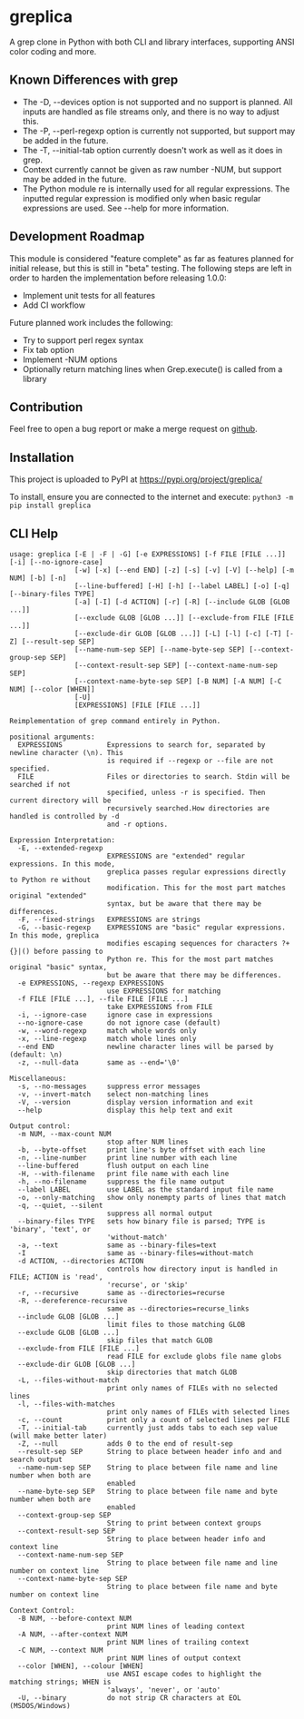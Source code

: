 # greplica
A grep clone in Python with both CLI and library interfaces, supporting ANSI color coding and more.

## Known Differences with grep

- The -D, --devices option is not supported and no support is planned. All inputs are handled as
file streams only, and there is no way to adjust this.
- The -P, --perl-regexp option is currently not supported, but support may be added in the future.
- The -T, --initial-tab option currently doesn't work as well as it does in grep.
- Context currently cannot be given as raw number -NUM, but support may be added in the future.
- The Python module re is internally used for all regular expressions. The inputted regular
expression is modified only when basic regular expressions are used. See --help for more
information.

## Development Roadmap

This module is considered "feature complete" as far as features planned for initial release, but
this is still in "beta" testing. The following steps are left in order to harden the implementation
before releasing 1.0.0:

- Implement unit tests for all features
- Add CI workflow

Future planned work includes the following:

- Try to support perl regex syntax
- Fix tab option
- Implement -NUM options
- Optionally return matching lines when Grep.execute() is called from a library

## Contribution

Feel free to open a bug report or make a merge request on [github](https://github.com/Tails86/greplica/issues).

## Installation
This project is uploaded to PyPI at https://pypi.org/project/greplica/

To install, ensure you are connected to the internet and execute: `python3 -m pip install greplica`

## CLI Help
```
usage: greplica [-E | -F | -G] [-e EXPRESSIONS] [-f FILE [FILE ...]] [-i] [--no-ignore-case]
                [-w] [-x] [--end END] [-z] [-s] [-v] [-V] [--help] [-m NUM] [-b] [-n]
                [--line-buffered] [-H] [-h] [--label LABEL] [-o] [-q] [--binary-files TYPE]
                [-a] [-I] [-d ACTION] [-r] [-R] [--include GLOB [GLOB ...]]
                [--exclude GLOB [GLOB ...]] [--exclude-from FILE [FILE ...]]
                [--exclude-dir GLOB [GLOB ...]] [-L] [-l] [-c] [-T] [-Z] [--result-sep SEP]
                [--name-num-sep SEP] [--name-byte-sep SEP] [--context-group-sep SEP]
                [--context-result-sep SEP] [--context-name-num-sep SEP]
                [--context-name-byte-sep SEP] [-B NUM] [-A NUM] [-C NUM] [--color [WHEN]]
                [-U]
                [EXPRESSIONS] [FILE [FILE ...]]

Reimplementation of grep command entirely in Python.

positional arguments:
  EXPRESSIONS           Expressions to search for, separated by newline character (\n). This
                        is required if --regexp or --file are not specified.
  FILE                  Files or directories to search. Stdin will be searched if not
                        specified, unless -r is specified. Then current directory will be
                        recursively searched.How directories are handled is controlled by -d
                        and -r options.

Expression Interpretation:
  -E, --extended-regexp
                        EXPRESSIONS are "extended" regular expressions. In this mode,
                        greplica passes regular expressions directly to Python re without
                        modification. This for the most part matches original "extended"
                        syntax, but be aware that there may be differences.
  -F, --fixed-strings   EXPRESSIONS are strings
  -G, --basic-regexp    EXPRESSIONS are "basic" regular expressions. In this mode, greplica
                        modifies escaping sequences for characters ?+{}|() before passing to
                        Python re. This for the most part matches original "basic" syntax,
                        but be aware that there may be differences.
  -e EXPRESSIONS, --regexp EXPRESSIONS
                        use EXPRESSIONS for matching
  -f FILE [FILE ...], --file FILE [FILE ...]
                        take EXPRESSIONS from FILE
  -i, --ignore-case     ignore case in expressions
  --no-ignore-case      do not ignore case (default)
  -w, --word-regexp     match whole words only
  -x, --line-regexp     match whole lines only
  --end END             newline character lines will be parsed by (default: \n)
  -z, --null-data       same as --end='\0'

Miscellaneous:
  -s, --no-messages     suppress error messages
  -v, --invert-match    select non-matching lines
  -V, --version         display version information and exit
  --help                display this help text and exit

Output control:
  -m NUM, --max-count NUM
                        stop after NUM lines
  -b, --byte-offset     print line's byte offset with each line
  -n, --line-number     print line number with each line
  --line-buffered       flush output on each line
  -H, --with-filename   print file name with each line
  -h, --no-filename     suppress the file name output
  --label LABEL         use LABEL as the standard input file name
  -o, --only-matching   show only nonempty parts of lines that match
  -q, --quiet, --silent
                        suppress all normal output
  --binary-files TYPE   sets how binary file is parsed; TYPE is 'binary', 'text', or
                        'without-match'
  -a, --text            same as --binary-files=text
  -I                    same as --binary-files=without-match
  -d ACTION, --directories ACTION
                        controls how directory input is handled in FILE; ACTION is 'read',
                        'recurse', or 'skip'
  -r, --recursive       same as --directories=recurse
  -R, --dereference-recursive
                        same as --directories=recurse_links
  --include GLOB [GLOB ...]
                        limit files to those matching GLOB
  --exclude GLOB [GLOB ...]
                        skip files that match GLOB
  --exclude-from FILE [FILE ...]
                        read FILE for exclude globs file name globs
  --exclude-dir GLOB [GLOB ...]
                        skip directories that match GLOB
  -L, --files-without-match
                        print only names of FILEs with no selected lines
  -l, --files-with-matches
                        print only names of FILEs with selected lines
  -c, --count           print only a count of selected lines per FILE
  -T, --initial-tab     currently just adds tabs to each sep value (will make better later)
  -Z, --null            adds 0 to the end of result-sep
  --result-sep SEP      String to place between header info and and search output
  --name-num-sep SEP    String to place between file name and line number when both are
                        enabled
  --name-byte-sep SEP   String to place between file name and byte number when both are
                        enabled
  --context-group-sep SEP
                        String to print between context groups
  --context-result-sep SEP
                        String to place between header info and context line
  --context-name-num-sep SEP
                        String to place between file name and line number on context line
  --context-name-byte-sep SEP
                        String to place between file name and byte number on context line

Context Control:
  -B NUM, --before-context NUM
                        print NUM lines of leading context
  -A NUM, --after-context NUM
                        print NUM lines of trailing context
  -C NUM, --context NUM
                        print NUM lines of output context
  --color [WHEN], --colour [WHEN]
                        use ANSI escape codes to highlight the matching strings; WHEN is
                        'always', 'never', or 'auto'
  -U, --binary          do not strip CR characters at EOL (MSDOS/Windows)
  ```